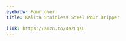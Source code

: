 ```yaml
---
eyebrow: Pour over
title: Kalita Stainless Steel Pour Dripper

link: https://amzn.to/4a2LgsL
---
```

